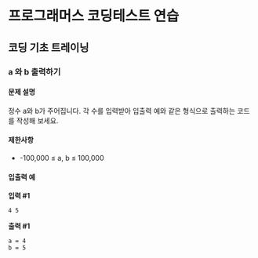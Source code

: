 # 프로그래머스 코딩테스트 연습

## 코딩 기초 트레이닝

### a 와 b 출력하기

#### 문제 설명

정수 a와 b가 주어집니다. 각 수를 입력받아 입출력 예와 같은 형식으로 출력하는 코드를 작성해 보세요.

#### 제한사항

- -100,000 ≤ a, b ≤ 100,000

#### 입출력 예

**입력 #1**
```
4 5
```

**출력 #1**
```
a = 4
b = 5
```